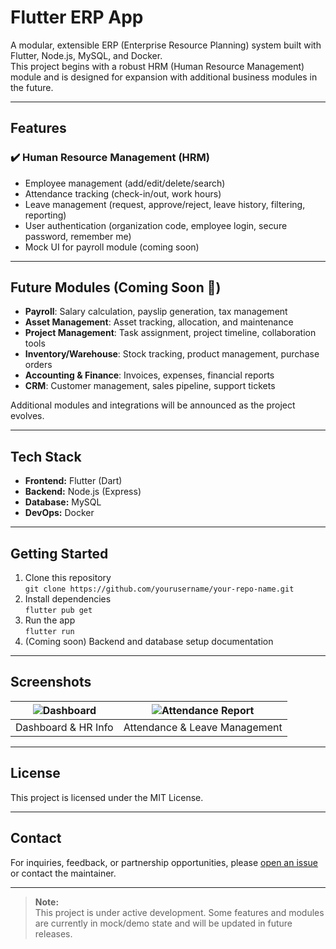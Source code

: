 # Flutter ERP App

A modular, extensible ERP (Enterprise Resource Planning) system built with Flutter, Node.js, MySQL, and Docker.  
This project begins with a robust HRM (Human Resource Management) module and is designed for expansion with additional business modules in the future.

---

## Features

### ✔️ Human Resource Management (HRM)
- Employee management (add/edit/delete/search)
- Attendance tracking (check-in/out, work hours)
- Leave management (request, approve/reject, leave history, filtering, reporting)
- User authentication (organization code, employee login, secure password, remember me)
- Mock UI for payroll module (coming soon)

---

## Future Modules (Coming Soon 🚧)

- **Payroll**: Salary calculation, payslip generation, tax management
- **Asset Management**: Asset tracking, allocation, and maintenance
- **Project Management**: Task assignment, project timeline, collaboration tools
- **Inventory/Warehouse**: Stock tracking, product management, purchase orders
- **Accounting & Finance**: Invoices, expenses, financial reports
- **CRM**: Customer management, sales pipeline, support tickets

Additional modules and integrations will be announced as the project evolves.

---

## Tech Stack

- **Frontend:** Flutter (Dart)
- **Backend:** Node.js (Express)
- **Database:** MySQL
- **DevOps:** Docker

---

## Getting Started

1. Clone this repository  
   `git clone https://github.com/yourusername/your-repo-name.git`
2. Install dependencies  
   `flutter pub get`
3. Run the app  
   `flutter run`
4. (Coming soon) Backend and database setup documentation

---

## Screenshots

| ![Dashboard](assets/screenshots/dashboard.png) | ![Attendance Report](assets/screenshots/attendance_report.png) |
| :---: | :---: |
| Dashboard & HR Info | Attendance & Leave Management |

---

## License

This project is licensed under the MIT License.

---

## Contact

For inquiries, feedback, or partnership opportunities, please [open an issue](https://github.com/yourusername/your-repo-name/issues) or contact the maintainer.

---

> **Note:**  
> This project is under active development. Some features and modules are currently in mock/demo state and will be updated in future releases.

